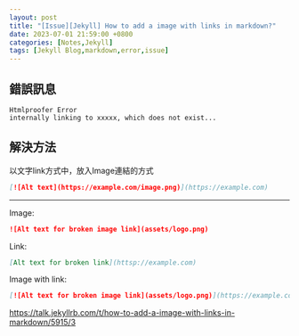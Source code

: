 ```yaml
---
layout: post
title: "[Issue][Jekyll] How to add a image with links in markdown?"
date: 2023-07-01 21:59:00 +0800
categories: [Notes,Jekyll]
tags: [Jekyll Blog,markdown,error,issue]
---
```



## 錯誤訊息
```
Htmlproofer Error        
internally linking to xxxxx, which does not exist...
```

## 解決方法

以文字link方式中，放入Image連結的方式

```markdown
[![Alt text](https://example.com/image.png)](https://example.com)
```

---

Image:

```markdown
![Alt text for broken image link](assets/logo.png)
```

Link:

```markdown
[Alt text for broken link](httsp://example.com)
```

Image with link:

```markdown
[![Alt text for broken image link](assets/logo.png)](https://example.com)
```

<https://talk.jekyllrb.com/t/how-to-add-a-image-with-links-in-markdown/5915/3>